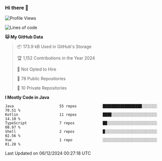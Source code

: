 ### Hi there 👋


<!--START_SECTION:waka-->
![Profile Views](http://img.shields.io/badge/Profile%20Views-0-blue)

![Lines of code](https://img.shields.io/badge/From%20Hello%20World%20I%27ve%20Written-3.0%20million%20lines%20of%20code-blue)

**🐱 My GitHub Data** 

> 📦 173.9 kB Used in GitHub's Storage 
 > 
> 🏆 1,152 Contributions in the Year 2024
 > 
> 🚫 Not Opted to Hire
 > 
> 📜 78 Public Repositories 
 > 
> 🔑 10 Private Repositories 
 > 
**I Mostly Code in Java** 

```text
Java                     55 repos            ██████████████████░░░░░░░   70.51 % 
Kotlin                   11 repos            ████░░░░░░░░░░░░░░░░░░░░░   14.10 % 
TypeScript               7 repos             ██░░░░░░░░░░░░░░░░░░░░░░░   08.97 % 
Shell                    2 repos             █░░░░░░░░░░░░░░░░░░░░░░░░   02.56 % 
Vue                      1 repo              ░░░░░░░░░░░░░░░░░░░░░░░░░   01.28 % 
```




 Last Updated on 06/12/2024 00:27:18 UTC
<!--END_SECTION:waka-->
